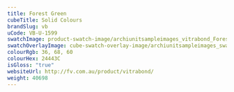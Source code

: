 ```yaml
---
title: Forest Green
cubeTitle: Solid Colours
brandSlug: vb
uCode: VB-U-1599
swatchImage: product-swatch-image/archiunitsampleimages_vitrabond_Forest_Green.jpg
swatchOverlayImage: cube-swatch-overlay-image/archiunitsampleimages_swatch-overlay_vitrabond.png
colourRgb: 36, 68, 60
colourHex: 24443C
isGloss: "true"
websiteUrl: http://fv.com.au/product/vitrabond/
weight: 40698
---
```

